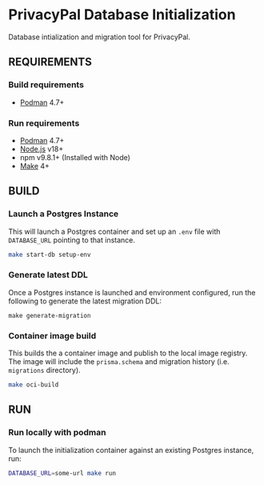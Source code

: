 # PrivacyPal Database Initialization

Database intialization and migration tool for PrivacyPal.

## REQUIREMENTS

### Build requirements

-   [Podman](https://podman.io/docs/installation) 4.7+

### Run requirements

-   [Podman](https://podman.io/docs/installation) 4.7+
-   [Node.js](https://nodejs.org/en) v18+
-   npm v9.8.1+ (Installed with Node)
-   [Make](https://www.gnu.org/software/make/) 4+

## BUILD

### Launch a Postgres Instance

This will launch a Postgres container and set up an `.env` file with `DATABASE_URL` pointing to that instance.

```bash
make start-db setup-env
```

### Generate latest DDL

Once a Postgres instance is launched and environment configured, run the following to generate the latest migration DDL:

```
make generate-migration
```

### Container image build

This builds the a container image and publish to the local image registry. The image will include the `prisma.schema` and migration history (i.e. `migrations` directory).

```bash
make oci-build
```

## RUN

### Run locally with podman

To launch the initialization container against an existing Postgres instance, run:

```bash
DATABASE_URL=some-url make run
```

